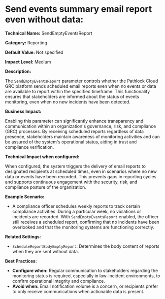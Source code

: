 # Send events summary email report even without data:

**Technical Name:** SendEmptyEventsReport

**Category:** Reporting

**Default Value:** Not specified

**Impact Level:** Medium

**Description:**

The `SendEmptyEventsReport` parameter controls whether the Pathlock Cloud GRC platform sends scheduled email reports even when no events or data are available to report within the specified timeframe. This functionality ensures that stakeholders are informed about the status of events monitoring, even when no new incidents have been detected.

**Business Impact:**

Enabling this parameter can significantly enhance transparency and communication within an organization's governance, risk, and compliance (GRC) processes. By receiving scheduled reports regardless of data presence, stakeholders maintain awareness of monitoring activities and can be assured of the system's operational status, aiding in trust and compliance verification.

**Technical Impact when configured:**

When configured, the system triggers the delivery of email reports to designated recipients at scheduled times, even in scenarios where no new data or events have been recorded. This prevents gaps in reporting cycles and supports continuous engagement with the security, risk, and compliance posture of the organization.

**Example Scenario:**

- A compliance officer schedules weekly reports to track certain compliance activities. During a particular week, no violations or incidents are recorded. With `SendEmptyEventsReport` enabled, the officer still receives a scheduled report, confirming that no incidents have been overlooked and that the monitoring systems are functioning correctly.

**Related Settings:**

- `ScheduleReportBodyEmptyReport`: Determines the body content of reports when they are sent without data.

**Best Practices:** 

- **Configure when:** Regular communication to stakeholders regarding the monitoring status is required, especially in low-incident environments, to confirm operational integrity and compliance.
- **Avoid when:** Email notification volume is a concern, or recipients prefer to only receive communications when actionable data is present.